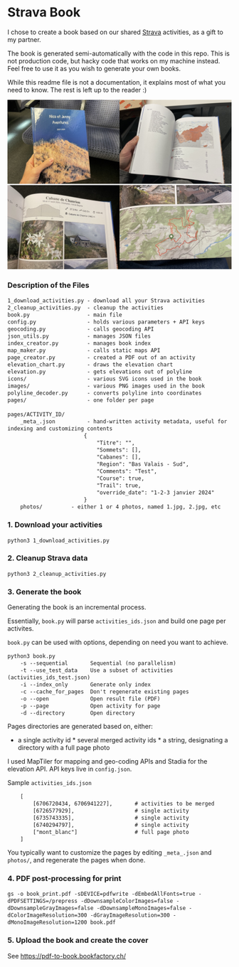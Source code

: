 
Strava Book
===========
I chose to create a book based on our shared  [Strava](https://www.strava.com/) activities, as a gift to my partner.

The book is generated semi-automatically with the code in this repo. This is not production code, but hacky code that works on my machine instead. Feel free to use it as you wish to generate your own books.

While this readme file is not a documentation, it explains most of what you need to know. The rest is left up to the reader :)

![Strava Book](preview_1.jpg "Strava Book")
![Strava Book](preview_2.jpg "Strava Book")

###  Description of the Files

    1_download_activities.py - download all your Strava activities
    2_cleanup_activities.py  - cleanup the activities
    book.py                  - main file
    config.py                - holds various parameters + API keys
    geocoding.py             - calls geocoding API
    json_utils.py            - manages JSON files
    index_creator.py         - manages book index
    map_maker.py             - calls static maps API
    page_creator.py          - created a PDF out of an activity
    elevation_chart.py       - draws the elevation chart
    elevation.py             - gets elevations out of polyline
    icons/                   - various SVG icons used in the book
    images/                  - various PNG images used in the book
    polyline_decoder.py      - converts polyline into coordinates
    pages/                   - one folder per page
    
    pages/ACTIVITY_ID/
        _meta_.json          - hand-written activity metadata, useful for indexing and customizing contents
                            {
                                "Titre": "",
                                "Sommets": [],
                                "Cabanes": [],
                                "Region": "Bas Valais - Sud",
                                "Comments": "Test",
                                "Course": true,
                                "Trail": true,
                                "override_date": "1-2-3 janvier 2024"
                            }
        photos/         - either 1 or 4 photos, named 1.jpg, 2.jpg, etc

### 1. Download your activities

    python3 1_download_activities.py

### 2. Cleanup Strava data

    python3 2_cleanup_activities.py

### 3. Generate the book

Generating the book is an incremental process.

Essentially, `book.py` will parse `activities_ids.json` and build one page per activites.

`book.py` can be used with options, depending on need you want to achieve.

    python3 book.py
        -s --sequential       Sequential (no parallelism)
        -t --use_test_data    Use a subset of activities (activities_ids_test.json)
        -i --index_only       Generate only index
        -c --cache_for_pages  Don't regenerate existing pages
        -o --open             Open result file (PDF)
        -p --page             Open activity for page
        -d --directory        Open directory

Pages directories are generated based on, either:
   * a single activity id
    * several merged activity ids
    * a string, designating a directory with a full page photo

I used MapTiler for mapping and geo-coding APIs and Stadia for the elevation API. API keys live in `config.json`.

Sample `activities_ids.json`

        [
            [6706720434, 6706941227],       # activities to be merged
            [6726577929],                   # single activity
            [6735743335],                   # single activity
            [6740294797],                   # single activity
            ["mont_blanc"]                  # full page photo
        ]

You typically want to customize the pages by editing `_meta_.json` and `photos/`, and regenerate the pages when done.

### 4. PDF post-processing for print

    gs -o book_print.pdf -sDEVICE=pdfwrite -dEmbedAllFonts=true -dPDFSETTINGS=/prepress -dDownsampleColorImages=false -dDownsampleGrayImages=false -dDownsampleMonoImages=false -dColorImageResolution=300 -dGrayImageResolution=300 -dMonoImageResolution=1200 book.pdf

### 5. Upload the book and create the cover

See https://pdf-to-book.bookfactory.ch/
